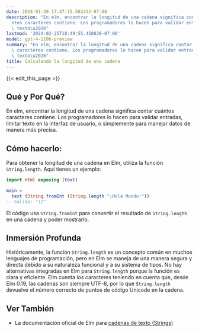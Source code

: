 ```yaml
---
date: 2024-01-20 17:47:15.502432-07:00
description: "En elm, encontrar la longitud de una cadena significa contar cu\xE1\
  ntos caracteres contiene. Los programadores lo hacen para validar entradas, limitar\
  \ texto\u2026"
lastmod: '2024-02-25T18:49:55.458838-07:00'
model: gpt-4-1106-preview
summary: "En elm, encontrar la longitud de una cadena significa contar cu\xE1ntos\
  \ caracteres contiene. Los programadores lo hacen para validar entradas, limitar\
  \ texto\u2026"
title: Calculando la longitud de una cadena
---
```


{{< edit_this_page >}}

## Qué y Por Qué?
En elm, encontrar la longitud de una cadena significa contar cuántos caracteres contiene. Los programadores lo hacen para validar entradas, limitar texto en la interfaz de usuario, o simplemente para manejar datos de manera más precisa.

## Cómo hacerlo:
Para obtener la longitud de una cadena en Elm, utiliza la función `String.length`. Aquí tienes un ejemplo:

```Elm
import Html exposing (text)

main =
  text (String.fromInt (String.length "¡Hola Mundo!"))
-- Salida: "12"
```
El código usa `String.fromInt` para convertir el resultado de `String.length` en una cadena y poder mostrarlo.

## Inmersión Profunda
Históricamente, la función `String.length` es un concepto común en muchos lenguajes de programación, pero en Elm se maneja de una manera segura y directa debido a su naturaleza funcional y a su sistema de tipos. No hay alternativas integradas en Elm para `String.length` porque la función es clara y eficiente. Elm cuenta los caracteres teniendo en cuenta que, desde Elm 0.19, las cadenas son siempre UTF-8, por lo que `String.length` devuelve el número correcto de puntos de código Unicode en la cadena.

## Ver También
- La documentación oficial de Elm para [cadenas de texto (Strings)](https://package.elm-lang.org/packages/elm/core/latest/String)
